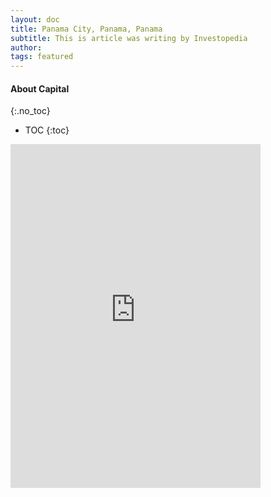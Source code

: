 ```yaml
---
layout: doc
title: Panama City, Panama, Panama
subtitle: This is article was writing by Investopedia
author:
tags: featured
---
```


#### About Capital
{:.no_toc}
* TOC
{:toc}

<iframe name=miframeflotante src="https://www.booking.com/searchresults.en.html?city=-168008&aid=893121&no_rooms=1&group_adults=1" width=400 height=550 frameborder="0" scrolling=yes marginwidth=2 marginheight=4 align=left>Tu navegador no soporta frames!!</iframe>




